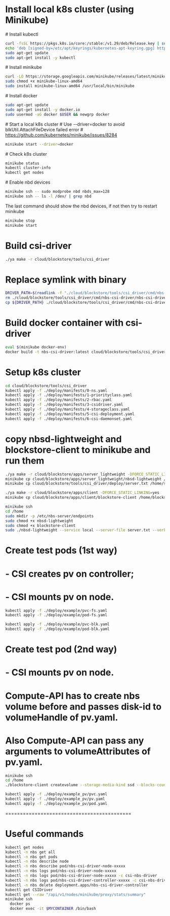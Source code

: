 # Install local k8s cluster (using Minikube)

\# Install kubectl

```bash
curl -fsSL https://pkgs.k8s.io/core:/stable:/v1.29/deb/Release.key | sudo gpg --dearmor -o /etc/apt/keyrings/kubernetes-apt-keyring.gpg
echo 'deb [signed-by=/etc/apt/keyrings/kubernetes-apt-keyring.gpg] https://pkgs.k8s.io/core:/stable:/v1.29/deb/ /' | sudo tee /etc/apt/sources.list.d/kubernetes.list
sudo apt-get update
sudo apt-get install -y kubectl
```

\# Install minikube

```bash
curl -LO https://storage.googleapis.com/minikube/releases/latest/minikube-linux-amd64
sudo chmod +x minikube-linux-amd64
sudo install minikube-linux-amd64 /usr/local/bin/minikube
```

\# Install docker

```bash
sudo apt-get update
sudo apt-get install -y docker.io
sudo usermod -aG docker $USER && newgrp docker
```

\# Start a local k8s cluster
\# Use --driver=docker to avoid blkUtil.AttachFileDevice failed error
\# https://github.com/kubernetes/minikube/issues/8284

```bash
minikube start --driver=docker
```

\# Check k8s cluster

```bash
minikube status
kubectl cluster-info
kubectl get nodes
```

\# Enable nbd devices
```bash
minikube ssh -- sudo modprobe nbd nbds_max=128
minikube ssh -- ls -l /dev/ | grep nbd
```
The last command should show the nbd devices, if not then try to restart minikube
```bash
minikube stop
minikube start
```

# Build csi-driver
```bash
./ya make -r cloud/blockstore/tools/csi_driver

```

# Replace symlink with binary

```bash
DRIVER_PATH=$(readlink -f "./cloud/blockstore/tools/csi_driver/cmd/nbs-csi-driver/nbs-csi-driver")
rm ./cloud/blockstore/tools/csi_driver/cmd/nbs-csi-driver/nbs-csi-driver
cp ${DRIVER_PATH} ./cloud/blockstore/tools/csi_driver/cmd/nbs-csi-driver/nbs-csi-driver
```

# Build docker container with csi-driver

```bash
eval $(minikube docker-env)
docker build -t nbs-csi-driver:latest cloud/blockstore/tools/csi_driver
```

# Setup k8s cluster

```bash
cd cloud/blockstore/tools/csi_driver
kubectl apply -f ./deploy/manifests/0-ns.yaml
kubectl apply -f ./deploy/manifests/1-priorityclass.yaml
kubectl apply -f ./deploy/manifests/2-rbac.yaml
kubectl apply -f ./deploy/manifests/3-csidriver.yaml
kubectl apply -f ./deploy/manifests/4-storageclass.yaml
kubectl apply -f ./deploy/manifests/5-csi-deployment.yaml
kubectl apply -f ./deploy/manifests/6-csi-daemonset.yaml
```

# copy nbsd-lightweight and blockstore-client to minikube and run them
```bash
./ya make -r cloud/blockstore/apps/server_lightweight -DFORCE_STATIC_LINKING=yes
minikube cp cloud/blockstore/apps/server_lightweight/nbsd-lightweight /home/nbsd-lightweight
minikube cp cloud/blockstore/tools/csi_driver/deploy/server.txt /home/server.txt

./ya make -r cloud/blockstore/apps/client -DFORCE_STATIC_LINKING=yes
minikube cp cloud/blockstore/apps/client/blockstore-client /home/blockstore-client
```

```bash
minikube ssh
cd /home
sudo mkdir -p /etc/nbs-server/endpoints
sudo chmod +x nbsd-lightweight
sudo chmod +x blockstore-client
sudo ./nbsd-lightweight --service local --server-file server.txt --verbose
```

# Create test pods (1st way)
# - CSI creates pv on controller;
# - CSI mounts pv on node.

```bash
kubectl apply -f ./deploy/example/pvc-fs.yaml
kubectl apply -f ./deploy/example/pod-fs.yaml

kubectl apply -f ./deploy/example/pvc-blk.yaml
kubectl apply -f ./deploy/example/pod-blk.yaml
```

# Create test pod (2nd way)
# - CSI mounts pv on node.
#
# Compute-API has to create nbs volume before and passes disk-id to volumeHandle of pv.yaml.
# Also Compute-API can pass any arguments to volumeAttributes of pv.yaml.

```bash
minikube ssh
cd /home
./blockstore-client createvolume --storage-media-kind ssd --blocks-count 262144 --block-size 4096 --disk-id my-nbs-volume-id
```

```bash
kubectl apply -f ./deploy/example_pv/pvc.yaml
kubectl apply -f ./deploy/example_pv/pv.yaml
kubectl apply -f ./deploy/example_pv/pod.yaml
```

===========================================

# Useful commands

```bash
kubectl get nodes
kubectl -n nbs get all
kubectl -n nbs get pods
kubectl -n nbs describe node
kubectl -n nbs describe pod/nbs-csi-driver-node-xxxxx
kubectl -n nbs logs pod/nbs-csi-driver-node-xxxxx
kubectl -n nbs logs pod/nbs-csi-driver-node-xxxxx -c csi-nbs-driver
kubectl -n nbs logs pod/nbs-csi-driver-controller-xxxxx -c csi-nbs-driver
kubectl -n nbs delete deployment.apps/nbs-csi-driver-controller
kubectl get CSIDriver
kubectl get --raw "/api/v1/nodes/minikube/proxy/stats/summary"
minikube ssh
  docker ps
  docker exec -it $MYCONTAINER /bin/bash
```
